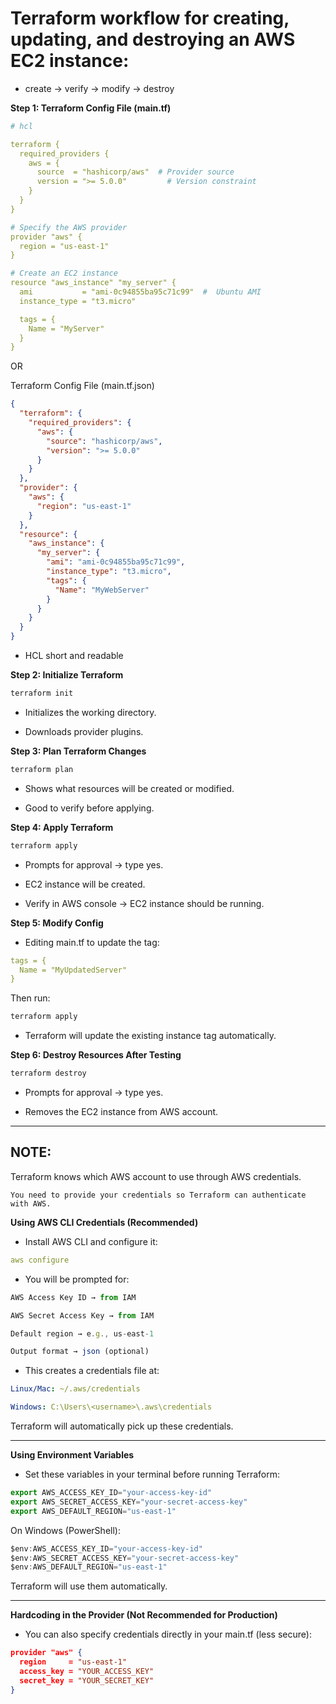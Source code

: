 # Terraform workflow for creating, updating, and destroying an AWS EC2 instance:

- create → verify → modify → destroy

**Step 1: Terraform Config File (main.tf)**

```yml
# hcl

terraform {
  required_providers {
    aws = {
      source  = "hashicorp/aws"  # Provider source
      version = ">= 5.0.0"         # Version constraint
    }
  }
}

# Specify the AWS provider
provider "aws" {
  region = "us-east-1"
}

# Create an EC2 instance
resource "aws_instance" "my_server" {
  ami           = "ami-0c94855ba95c71c99"  #  Ubuntu AMI
  instance_type = "t3.micro"

  tags = {
    Name = "MyServer"
  }
}
```

OR

Terraform Config File (main.tf.json)
```json
{
  "terraform": {
    "required_providers": {
      "aws": {
        "source": "hashicorp/aws",
        "version": ">= 5.0.0"
      }
    }
  },
  "provider": {
    "aws": {
      "region": "us-east-1"
    }
  },
  "resource": {
    "aws_instance": {
      "my_server": {
        "ami": "ami-0c94855ba95c71c99",
        "instance_type": "t3.micro",
        "tags": {
          "Name": "MyWebServer"
        }
      }
    }
  }
}
```
- HCL short and readable 

**Step 2: Initialize Terraform**

```bash
terraform init
```


- Initializes the working directory.

- Downloads provider plugins.

**Step 3: Plan Terraform Changes**

```bash
terraform plan
```

- Shows what resources will be created or modified.

- Good to verify before applying.

**Step 4: Apply Terraform**

```bash
terraform apply
```

- Prompts for approval → type yes.

- EC2 instance will be created.

- Verify in AWS console → EC2 instance should be running.

**Step 5: Modify Config** 

- Editing main.tf to update the tag:

```yml
tags = {
  Name = "MyUpdatedServer"
}
```

Then run:

```bash
terraform apply
```

- Terraform will update the existing instance tag automatically.

**Step 6: Destroy Resources After Testing**

```bash
terraform destroy
```

- Prompts for approval → type yes.

- Removes the EC2 instance from  AWS account.


---

**NOTE:**
---
Terraform knows which AWS account to use through AWS credentials.

    You need to provide your credentials so Terraform can authenticate with AWS. 

**Using AWS CLI Credentials (Recommended)**
- Install AWS CLI and configure it:

```yml
aws configure
```

- You will be prompted for:
```js
AWS Access Key ID → from IAM

AWS Secret Access Key → from IAM

Default region → e.g., us-east-1

Output format → json (optional)
```

- This creates a credentials file at:
```yml
Linux/Mac: ~/.aws/credentials

Windows: C:\Users\<username>\.aws\credentials
```
Terraform will automatically pick up these credentials.

---
**Using Environment Variables**

- Set these variables in your terminal before running Terraform:


```js
export AWS_ACCESS_KEY_ID="your-access-key-id"
export AWS_SECRET_ACCESS_KEY="your-secret-access-key"
export AWS_DEFAULT_REGION="us-east-1"
```

On Windows (PowerShell):

```js
$env:AWS_ACCESS_KEY_ID="your-access-key-id"
$env:AWS_SECRET_ACCESS_KEY="your-secret-access-key"
$env:AWS_DEFAULT_REGION="us-east-1"
```

Terraform will use them automatically.

---
**Hardcoding in the Provider (Not Recommended for Production)**

- You can also specify credentials directly in your main.tf (less secure):

```json
provider "aws" {
  region     = "us-east-1"
  access_key = "YOUR_ACCESS_KEY"
  secret_key = "YOUR_SECRET_KEY"
}
```

